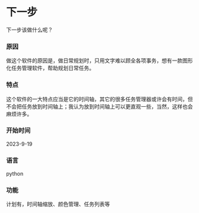 # 下一步

下一步该做什么呢？

### 原因

做这个软件的原因是，做日常规划时，只用文字难以顾全各项事务，想有一款图形化任务管理软件，帮助规划日常任务。

### 特点

这个软件的一大特点应当是它的时间轴，其它的很多任务管理器或许会有时间，但不会把任务放到时间轴上；我认为放到时间轴上可以更直观一些，当然，这样也会麻烦许多。

### 开始时间

2023-9-19

### 语言

python

### 功能

计划有，时间轴缩放、颜色管理、任务列表等
